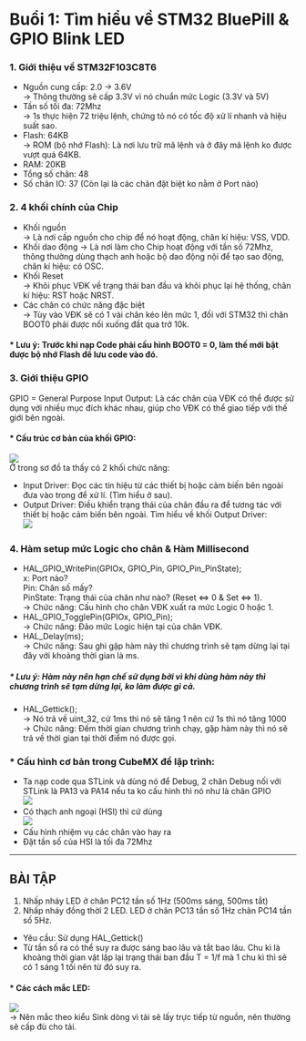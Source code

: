 
# Buổi 1: Tìm hiểu về STM32 BluePill & GPIO Blink LED

### 1. Giới thiệu về STM32F103C8T6
- Nguồn cung cấp: 2.0 -> 3.6V   
-> Thông thường sẽ cấp 3.3V vì nó chuẩn mức Logic (3.3V và 5V)     
- Tần số tối đa: 72Mhz    
-> 1s thực hiện 72 triệu lệnh, chứng tỏ nó có tốc độ xử lí nhanh và hiệu suất sao.
- Flash: 64KB    
-> ROM (bộ nhớ Flash): Là nơi lưu trữ mã lệnh và ở đây mã lệnh ko được vượt quá 64KB.   
- RAM: 20KB     
- Tổng số chân: 48      
- Số chân IO: 37 (Còn lại là các chân đặt biệt ko nằm ở Port nào)       

### 2. 4 khối chính của Chip        
- Khối nguồn        
-> Là nơi cấp nguồn cho chip để nó hoạt động, chân kí hiệu: VSS, VDD.       
- Khối dao động 
-> Là nơi làm cho Chip hoạt động với tần số 72Mhz, thông thường dùng thạch anh hoặc bộ dao động nội để tạo sao động, chân kí hiệu: có OSC.          
- Khối Reset        
-> Khôi phục VĐK về trạng thái ban đầu và khôi phục lại hệ thống, chân kí hiệu: RST hoặc NRST.      
- Các chân có chức năng đặc biệt        
-> Tùy vào VĐK sẽ có 1 vài chân kéo lên mức 1, đối với STM32 thì chân BOOT0 phải được nối xuống đất qua trở 10k.            

#### * Lưu ý: Trước khi nạp Code phải cấu hình BOOT0 = 0, làm thế mới bật được bộ nhớ Flash để lưu code vào đó.         

### 3. Giới thiệu GPIO 
GPIO = General Purpose Input Output: Là các chân của VĐK có thể được sử dụng với nhiều mục đích khác nhau, giúp cho VĐK có thể giao tiếp với thế giới bên ngoài.     

#### * Cấu trúc cơ bản của khối GPIO:
![](https://i.imgur.com/2fT2CyE.png)        
 Ở trong sơ đồ ta thấy có 2 khối chức năng:
 - Input Driver: Đọc các tín hiệu từ các thiết bị hoặc cảm biến bên ngoài đưa vào trong để xử lí. (Tìm hiểu ở sau).   
 - Output Driver: Điều khiển trạng thái của chân đầu ra để tương tác với thiết bị hoặc cảm biến bên ngoài.
 Tìm hiểu về khối Output Driver:        
 ![](https://i.imgur.com/azN5jTa.png)           
 ### 4. Hàm setup mức Logic cho chân & Hàm Millisecond       
- HAL_GPIO_WritePin(GPIOx, GPIO_Pin, GPIO_Pin_PinState);     
x: Port nào?       
Pin: Chân số mấy?      
PinState: Trạng thái của chân như nào? (Reset <=> 0 & Set <=> 1).       
-> Chức năng: Cấu hình cho chân VĐK xuất ra mức Logic 0 hoặc 1.
- HAL_GPIO_TogglePin(GPIOx, GPIO_Pin);               
-> Chức năng: Đảo mức Logic hiện tại của chân VĐK.      
- HAL_Delay(ms);        
-> Chức năng: Sau ghi gặp hàm này thì chương trình sẽ tạm dừng lại tại đây với khoảng thời gian là ms.      
##### * Lưu ý: Hàm này nên hạn chế sử dụng bởi vì khi dùng hàm này thì chương trình sẽ tạm dừng lại, ko làm được gì cả.
- HAL_Gettick();        
-> Nó trả về uint_32, cứ 1ms thì nó sẽ tăng 1 nên cứ 1s thì nó tăng 1000        
-> Chức năng: Đếm thời gian chương trình chạy, gặp hàm này thì nó sẽ trả về thời gian tại thời điểm nó được gọi.

 ### * Cấu hình cơ bản trong CubeMX để lập trình:   
- Ta nạp code qua STLink và dùng nó để Debug, 2 chân Debug nối với STLink là PA13 và PA14 nếu ta ko cấu hình thì nó như là chân GPIO       
![](https://i.imgur.com/3ey68eJ.png)        
- Có thạch anh ngoại (HSI) thì cứ dùng     
![](https://i.imgur.com/Yon3Yed.png)        
- Cấu hình nhiệm vụ các chân vào hay ra   
- Đặt tần số của HSI là tối đa 72Mhz        
------------------------------------------------------------------
## BÀI TẬP         
1. Nhấp nháy LED ở chân PC12 tần số 1Hz (500ms sáng, 500ms tắt)
2. Nhấp nháy đồng thời 2 LED. LED ở chân PC13 tần số 1Hz chân PC14 tần số 5Hz.        
- Yêu cầu: Sử dụng HAL_Gettick()        
- Từ tần số ra có thể suy ra được sáng bao lâu và tắt bao lâu. Chu kì là khoảng thời gian vật lặp lại trạng thái ban đầu T = 1/f mà 1 chu kì thì sẽ có 1 sáng 1 tối nên từ đó suy ra.        

#### * Các cách mắc LED:        
![](https://i.imgur.com/RLEZgNe.png)        
-> Nên mắc theo kiểu Sink dòng vì tải sẽ lấy trực tiếp từ nguồn, nên thường sẽ cấp đủ cho tải.      

